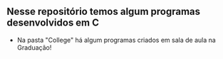 ## Nesse repositório temos algum programas desenvolvidos em C

- Na pasta "College" há algum programas criados em sala de aula na Graduação!